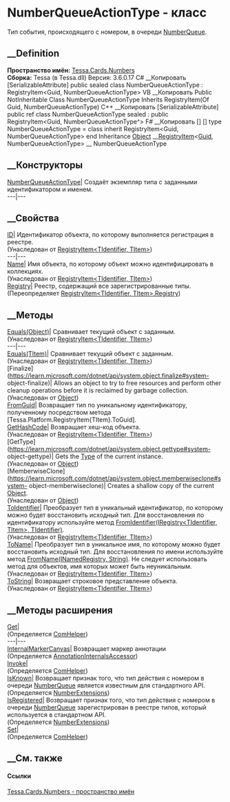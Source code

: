 # NumberQueueActionType - класс
Тип события, происходящего с номером, в очереди
[NumberQueue](T_Tessa_Cards_Numbers_NumberQueue.htm).
## __Definition
 **Пространство имён:** [Tessa.Cards.Numbers](N_Tessa_Cards_Numbers.htm)  
 **Сборка:** Tessa (в Tessa.dll) Версия: 3.6.0.17
C# __Копировать
    [SerializableAttribute]
    public sealed class NumberQueueActionType : RegistryItem<Guid, NumberQueueActionType>
VB __Копировать
    <SerializableAttribute>
    Public NotInheritable Class NumberQueueActionType
    	Inherits RegistryItem(Of Guid, NumberQueueActionType)
C++ __Копировать
    [SerializableAttribute]
    public ref class NumberQueueActionType sealed : public RegistryItem<Guid, NumberQueueActionType^>
F# __Копировать
     [<SealedAttribute>]
    [<SerializableAttribute>]
    type NumberQueueActionType = 
        class
            inherit RegistryItem<Guid, NumberQueueActionType>
        end
Inheritance
    [Object](https://learn.microsoft.com/dotnet/api/system.object) __[RegistryItem](T_Tessa_Platform_RegistryItem_2.htm)<[Guid](https://learn.microsoft.com/dotnet/api/system.guid), NumberQueueActionType> __ NumberQueueActionType
##  __Конструкторы
[NumberQueueActionType](M_Tessa_Cards_Numbers_NumberQueueActionType__ctor.htm)|
Создаёт экземпляр типа с заданными идентификатором и именем.  
---|---  
##  __Свойства
[ID](P_Tessa_Platform_RegistryItem_2_ID.htm)| Идентификатор объекта, по
которому выполняется регистрация в реестре.  
(Унаследован от [RegistryItem<TIdentifier,
TItem>](T_Tessa_Platform_RegistryItem_2.htm))  
---|---  
[Name](P_Tessa_Platform_RegistryItem_2_Name.htm)| Имя объекта, по которому
объект можно идентифицировать в коллекциях.  
(Унаследован от [RegistryItem<TIdentifier,
TItem>](T_Tessa_Platform_RegistryItem_2.htm))  
[Registry](P_Tessa_Cards_Numbers_NumberQueueActionType_Registry.htm)| Реестр,
содержащий все зарегистрированные типы.  
(Переопределяет [RegistryItem<TIdentifier,
TItem>.Registry](P_Tessa_Platform_RegistryItem_2_Registry.htm))  
##  __Методы
[Equals(Object)](M_Tessa_Platform_RegistryItem_2_Equals.htm)| Сравнивает
текущий объект с заданным.  
(Унаследован от [RegistryItem<TIdentifier,
TItem>](T_Tessa_Platform_RegistryItem_2.htm))  
---|---  
[Equals(TItem)](M_Tessa_Platform_RegistryItem_2_Equals_1.htm)| Сравнивает
текущий объект с заданным.  
(Унаследован от [RegistryItem<TIdentifier,
TItem>](T_Tessa_Platform_RegistryItem_2.htm))  
[Finalize](https://learn.microsoft.com/dotnet/api/system.object.finalize#system-
object-finalize)| Allows an object to try to free resources and perform other
cleanup operations before it is reclaimed by garbage collection.  
(Унаследован от
[Object](https://learn.microsoft.com/dotnet/api/system.object))  
[FromGuid](M_Tessa_Cards_Numbers_NumberQueueActionType_FromGuid.htm)|
Возвращает тип по уникальному идентификатору, полученному посредством метода
[Tessa.Platform.RegistryItem{TItem}.ToGuid].  
[GetHashCode](M_Tessa_Platform_RegistryItem_2_GetHashCode.htm)| Возвращает
хеш-код объекта.  
(Унаследован от [RegistryItem<TIdentifier,
TItem>](T_Tessa_Platform_RegistryItem_2.htm))  
[GetType](https://learn.microsoft.com/dotnet/api/system.object.gettype#system-
object-gettype)| Gets the
[Type](https://learn.microsoft.com/dotnet/api/system.type) of the current
instance.  
(Унаследован от
[Object](https://learn.microsoft.com/dotnet/api/system.object))  
[MemberwiseClone](https://learn.microsoft.com/dotnet/api/system.object.memberwiseclone#system-
object-memberwiseclone)| Creates a shallow copy of the current
[Object](https://learn.microsoft.com/dotnet/api/system.object).  
(Унаследован от
[Object](https://learn.microsoft.com/dotnet/api/system.object))  
[ToIdentifier](M_Tessa_Platform_RegistryItem_2_ToIdentifier.htm)|  Преобразует
тип в уникальный идентификатор, по которому можно будет восстановить исходный
тип. Для восстановления по идентификатору используйте метод
[FromIdentifier(IRegistry<TIdentifier, TItem>,
TIdentifier)](M_Tessa_Platform_RegistryItem_2_FromIdentifier.htm).  
(Унаследован от [RegistryItem<TIdentifier,
TItem>](T_Tessa_Platform_RegistryItem_2.htm))  
[ToName](M_Tessa_Platform_RegistryItem_2_ToName.htm)|  Преобразует тип в
уникальное имя, по которому можно будет восстановить исходный тип. Для
восстановления по имени используйте метод [FromName<T>(INamedRegistry<T>,
String)](M_Tessa_Platform_RegistryItem_2_FromName__1.htm). Не следует
использовать метод для объектов, имя которых может быть неуникальным.  
(Унаследован от [RegistryItem<TIdentifier,
TItem>](T_Tessa_Platform_RegistryItem_2.htm))  
[ToString](M_Tessa_Platform_RegistryItem_2_ToString.htm)| Возвращает строковое
представление объекта.  
(Унаследован от [RegistryItem<TIdentifier,
TItem>](T_Tessa_Platform_RegistryItem_2.htm))  
##  __Методы расширения
[Get](M_Tessa_Extensions_Default_Client_EDS_ComHelper_Get.htm)|  
(Определяется
[ComHelper](T_Tessa_Extensions_Default_Client_EDS_ComHelper.htm))  
---|---  
[InternalMarkerCanvas](M_Tessa_UI_Views_Charting_Annotations_AnnotationInternalsAccessor_InternalMarkerCanvas.htm)|
Возвращает маркер аннотации  
(Определяется
[AnnotationInternalsAccessor](T_Tessa_UI_Views_Charting_Annotations_AnnotationInternalsAccessor.htm))  
[Invoke](M_Tessa_Extensions_Default_Client_EDS_ComHelper_Invoke.htm)|  
(Определяется
[ComHelper](T_Tessa_Extensions_Default_Client_EDS_ComHelper.htm))  
[IsKnown](M_Tessa_Cards_Numbers_NumberExtensions_IsKnown_2.htm)|  Возвращает
признак того, что тип действия с номером в очереди
[NumberQueue](T_Tessa_Cards_Numbers_NumberQueue.htm) является известным для
стандартного API.  
(Определяется [NumberExtensions](T_Tessa_Cards_Numbers_NumberExtensions.htm))  
[IsRegistered](M_Tessa_Cards_Numbers_NumberExtensions_IsRegistered_2.htm)|
Возвращает признак того, что тип действия с номером в очереди
[NumberQueue](T_Tessa_Cards_Numbers_NumberQueue.htm) зарегистрирован в реестре
типов, который используется в стандартном API.  
(Определяется [NumberExtensions](T_Tessa_Cards_Numbers_NumberExtensions.htm))  
[Set](M_Tessa_Extensions_Default_Client_EDS_ComHelper_Set.htm)|  
(Определяется
[ComHelper](T_Tessa_Extensions_Default_Client_EDS_ComHelper.htm))  
##  __См. также
#### Ссылки
[Tessa.Cards.Numbers - пространство имён](N_Tessa_Cards_Numbers.htm)
